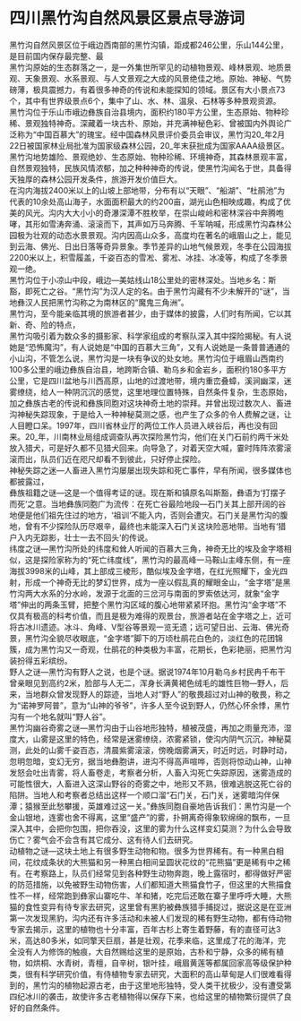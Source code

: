 # 四川黑竹沟自然风景区景点导游词  
黑竹沟自然风景区位于峨边西南部的黑竹沟镇，距成都246公里，乐山144公里，是目前国内保存最完整、最  
黑竹沟原始的生态群落之一，是一外集世所罕见的动植物景观、峰林景观、地质景观、天象景观、水系景观、与人文景观之大成的风景绝佳之地。原始、神秘、气势磅薄，极具震撼力，有着很多神奇的传说和未能探知的领域。景区有大小景点73个，其中有世界级景点6个，集中了山、水、林、温泉、石林等多种景观资源。  
黑竹沟位于乐山市峨边彝族自治县境内，面积约180平方公里，生态原始、物种珍稀、景观独特神奇。深藏着一块古朴、原始，并充满神秘色彩、曾被国内外舆论广泛称为“中国百慕大”的瑰宝。经中国森林风景评价委员会审议，黑竹沟20_年2月22日被国家林业局批准为国家级森林公园，20_年末获批成为国家AAAA级景区。  
黑竹沟地势雄险、景观绝妙、生态原始、物种珍稀、环境神奇，其森林景观丰富，自然景观独特，民族风情浓郁，加之种种神奇的传说，使黑竹沟闻名于世，具备得天独厚的森林公园开发条件，旅游开发价值巨大。  
在沟内海拔2400米以上的山坡上部地带，分布有以“天眼”、“船湖”、“杜鹃池”为代表的10余处高山海子，水面面积最大的约200亩，湖光山色相映成趣，构成了优美的风光。沟内大大小小的奇瀑深潭不胜枚举，在崇山峻岭和密林深谷中奔腾咆哮，其形如雪涛奔涌、滚滚而下，其声如万马奔腾、千军呐喊，形成黑竹沟森林公园极为壮观的动态水景景观。沟内因高山众多，高度均在著名的峨眉山之上，能见到云海、佛光、日出日落等奇异景象。季节差异的山地气候景观，冬季在公园海拔2200米以上，积雪履盖，千姿百态的雪凇、雾凇、冰挂、冰凌等，构成了冬季景观一绝。  
黑竹沟位于小凉山中段，峨边—美姑线山18公里处的密林深处。当地乡名：斯豁，即死亡之谷。“黑竹沟”为汉人定的名。由于黑竹沟藏有不少未解开的“谜”，当地彝汉人民把黑竹沟称之为南林区的“魔鬼三角洲”。  
黑竹沟，至今能亲临其境的旅游者甚少，由于媒体的披露，人们时有所闻，它以其新、奇、险的特点，  
黑竹沟吸引着为数众多的摄影家、科学家组成的考察队深入其中探险揭秘。有人说她是“恐怖魔沟”，有人说她是“中国的百慕大三角”，又有人说她是一条普普通通的小山沟，不管怎么说，黑竹沟是一块有争议的处女地。黑竹沟位于峨眉山西南约100多公里的峨边彝族自治县，地跨斯合镇、勒乌乡和金岩乡，面积约180多平方公里，它是四川盆地与川西高原，山地的过渡地带，境内重峦叠蟑，溪涧幽深，迷雾缭绕，给人一种阴沉沉的感觉，这里地理位置特殊，自然条件复杂，生态原始，加之彝族古老的传说和彝族同胞对这块神奇土地的崇拜。并曾出现过数次人、畜进沟神秘失踪现象，于是给入一种神秘莫测之感，也产生了众多的令人费解之谜，让人目瞪口呆。1997年，四川省林业厅的两位工作人员进入峡谷后，再也没有回来。20_年，川南林业局组成调查队再次探险黑竹沟，他们在关门石前约两千米处放入猎犬，可是好久都不见猎犬回来。向导急了，对着天空大喊，霎时阵阵浓雾滚滚而出，队员们近在咫尺却看不到彼此，只好停止探险。  
神秘失踪之迷—人畜进入黑竹沟屡屡出现失踪和死亡事件，早有所闻，很多媒体也都披露过，  
彝族祖籍之谜—这是一个值得考证的谜。现在斯和镇原名叫斯豁，彝语为‘打摆子而死‘之意。当地彝族同胞广为流传：在死亡谷最险地段—石门关其上部开阔的谷地便是他们祖先住过的地方，‘祖训‘不能入内，否则会遭灾。石门关是黑竹沟的腹地，曾有不少探险队历尽艰辛，最终也未能深入石门关这块险恶地带。当地有‘猎户入内无踪影，壮士一去不回头‘的传说。  
纬度之谜—黑竹沟所处的纬度和耸人听闻的百慕大三角，神奇无比的埃及金字塔相似，这是探险家称为的“死亡纬度线”，黑竹沟的最高峰一马鞍山主峰东侧，有一座海拔3998米的山峰，其上部成三棱形，酷似埃及金字塔，在红光照耀下，金光四射，形成一个神奇无比的梦幻世界，成为一座以假乱真的耀眼金山，“金字塔”是黑竹沟两大水系的分水岭，发源于北面的三岔河与南面的罗索依达河，就象“金字塔”伸出的两条玉臂，把整个黑竹沟区域的腹心地带紧紧环抱。黑竹沟“金字塔”不仅具有极高的科考价值，而且是极为难得的观景台，旅游者站在金字塔之上，近可将古冰川遗迹。冰斗、角峰、V型谷等景观一览无遗；远可望日出、云海、佛光奇景，黑竹沟全貌尽收眼底，“金字塔”脚下的万顷杜鹃花白色的，淡红色的花团锦簇，成为黑竹沟又一奇观，仕鹃花的种类极为丰富，花期长，色彩艳丽，把黑竹沟装扮得五彩缤纷。  
野人之谜—黑竹沟有野人之说，也是个谜。据说1974年10月勒乌乡村民冉千布干曾亲眼见到高约2米，脸部与人无二，浑身长满黄褐色绒毛的雄性巨物—野人，后来，当地群众曾发现野人的踪迹，当地人对“野人”的敬畏超过对山神的敬畏，称之为“诺神罗阿普”，意为“山神的爷爷”，许多人至今说到野人，仍然心怀余悸，黑竹沟有一个地名就叫“野人谷”。  
黑竹沟幽谷奇雾之谜—黑竹沟由于山谷地形独特，植被茂盛，再加之雨量充沛，湿度大，山雾是这里的特色，经常是迷雾缭绕，浓雾紧锁，使沟内阴气沉沉，神秘莫测，此处的山雾千姿百态，清晨紫雾滚滚，傍晚烟雾满天，时近时远，时静时动，忽明忽暗，变幻无穷，据当地彝胞讲，进沟不得高声喧哗，否则将惊动山神，山神发怒会吐出青雾，将人畜卷走，考察者分析，人畜入沟死亡失踪原因，迷雾造成的可能性很大，人畜进入这深山野谷的奇雾之中，地形又不熟，很难逃脱这死亡谷的陷阱。当地人和考察者总结出这样一个顺口溜“石门关，石门关，迷雾暗沟伴保潭；猿猴至此愁攀援，英雄难过这一关。”彝族同胞自豪地告诉我们：黑竹沟是一个金山银地，连雾也舍不得离，这里“盛产”的雾，扑朔离奇得象软绵绵的飘布，一旦深入其中，会把你包围，把你吞没，这里的雾为什么这样变幻莫测？为什么会导致伤亡？雾气会不会含有其它成分、这有待人们去研究。  
动植物之谜—这块土地上有很多野生动物和物。很多为世界稀有。有一种黑白相间，花纹成条状的大熊猫和另一种黑白相间呈圆状花纹的“花熊猫”更是稀有中之稀有。在考察路上，队员们经常见到各种野生动物奔跑，晚上露宿时，都得做好严密的防范措施，以免被野生动物伤害，人们都知道大熊猫食竹子，但这里的大熊描食性不一样，经常跑到彝家山寨吃牛、羊和猪，吃完后还敢在寨子里呼呼大睡，大熊猫的食性变异有待专家去研究，这里曾有黑豹被彝族猎手捕捉过，据说这是在亚洲第一次发现黑豹，沟内还有许多活动和未被人们发现的稀有野生动物，都有侍动物专家去揭示，这里的植物也十分丰富，百年古杉上寄生着野藤，有的直径可达3米，高达80多米，如同擎天巨扇，甚是壮观，花季来临，这里成了花的海洋，完全没有人为修饰的触痕，大自然赐给这里的是原始，古朴和宁静，众多的稀有植物，如烘桐、水青树，青檀，自辛树，银叶挂，峨眉黄莲等都属回家高等级保护种类，很有科学研究价值，有侍植物专家去研究，大面积的高山草甸是人们很难看得到的，黑竹沟的植物起源古老，由于这里地形独特，受人类干扰极少，没有遭受第四纪冰川的袭击，故使许多古老植物得以保存下来，也给这里的植物繁衍提供了良好的自然条件。  

